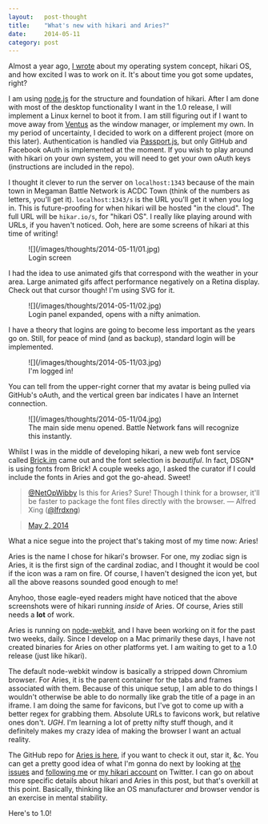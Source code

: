 ```yaml
---
layout:   post-thought
title:    "What's new with hikari and Aries?"
date:     2014-05-11
category: post
---
```


Almost a year ago, [I wrote](/thoughts/post/the-future-of-the-operating-system) about my operating system concept, hikari OS, and how excited I was to work on it. It's about time you got some updates, right?

<div class="divider">
  <span class="divider__shape-01"></span>
  <span class="divider__shape-02"></span>
  <span class="divider__shape-03"></span>
  <span class="divider__shape-04"></span>
</div>

I am using [node.js](http://nodejs.org) for the structure and foundation of hikari. After I am done with most of the desktop functionality I want in the 1.0 release, I will implement a Linux kernel to boot it from. I am still figuring out if I want to move away from [Ventus](https://github.com/rlamana/Ventus) as the window manager, or implement my own. In my period of uncertainty, I decided to work on a different project (more on this later). Authentication is handled via [Passport.js](http://passportjs.org), but only GitHub and Facebook oAuth is implemented at the moment. If you wish to play around with hikari on your own system, you will need to get your own oAuth keys (instructions are included in the repo).

I thought it clever to run the server on `localhost:1343` because of the main town in Megaman Battle Network is ACDC Town (think of the numbers as letters, you'll get it). `localhost:1343/s` is the URL you'll get it when you log in. This is future-proofing for when hikari will be hosted "in the cloud". The full URL will be `hikar.io/s`, for "hikari OS". I really like playing around with URLs, if you haven't noticed. Ooh, here are some screens of hikari at this time of writing!

<figure>
  ![](/images/thoughts/2014-05-11/01.jpg)
  <figcaption>Login screen</figcaption>
</figure>

I had the idea to use animated gifs that correspond with the weather in your area. Large animated gifs affect performance negatively on a Retina display. Check out that cursor though! I'm using SVG for it.

<figure>
  ![](/images/thoughts/2014-05-11/02.jpg)
  <figcaption>Login panel expanded, opens with a nifty animation.</figcaption>
</figure>

I have a theory that logins are going to become less important as the years go on. Still, for peace of mind (and as backup), standard login will be implemented.

<figure>
  ![](/images/thoughts/2014-05-11/03.jpg)
  <figcaption>I'm logged in!</figcaption>
</figure>

You can tell from the upper-right corner that my avatar is being pulled via GitHub's oAuth, and the vertical green bar indicates I have an Internet connection.

<figure>
  ![](/images/thoughts/2014-05-11/04.jpg)
  <figcaption>The main side menu opened. Battle Network fans will recognize this instantly.</figcaption>
</figure>

<div class="divider">
  <span class="divider__shape-01"></span>
  <span class="divider__shape-02"></span>
  <span class="divider__shape-03"></span>
  <span class="divider__shape-04"></span>
</div>

Whilst I was in the middle of developing hikari, a new web font service called [Brick.im](http://brick.im) came out and the font selection is *beautiful*. In fact, DSGN* is using fonts from Brick! A couple weeks ago, I asked the curator if I could include the fonts in Aries and got the go-ahead. Sweet!

> [@NetOpWibby](https://twitter.com/NetOpWibby) Is this for Aries? Sure! Though I think for a browser, it'll be faster to package the font files directly with the browser. &mdash; Alfred Xing ([@lfrdxng](https://twitter.com/lfrdxng))

> [May 2, 2014](https://twitter.com/lfrdxng/statuses/462260062400950272)

What a nice segue into the project that's taking most of my time now: Aries!

Aries is the name I chose for hikari's browser. For one, my zodiac sign is Aries, it is the first sign of the cardinal zodiac, and I thought it would be cool if the icon was a ram on fire. Of course, I haven't designed the icon yet, but all the above reasons sounded good enough to me!

Anyhoo, those eagle-eyed readers might have noticed that the above screenshots were of hikari running *inside* of Aries. Of course, Aries still needs a **lot** of work.

Aries is running on [node-webkit](https://github.com/rogerwang/node-webkit), and I have been working on it for the past two weeks, daily. Since I develop on a Mac primarily these days, I have not created binaries for Aries on other platforms yet. I am waiting to get to a 1.0 release (just like hikari).

<!--/ ad /-->

The default node-webkit window is basically a stripped down Chromium browser. For Aries, it is the parent container for the tabs and frames associated with them. Because of this unique setup, I am able to do things I wouldn't otherwise be able to do normally like grab the title of a page in an iframe. I am doing the same for favicons, but I've got to come up with a better regex for grabbing them. Absolute URLs to favicons work, but relative ones don't. *UGH*. I'm learning a lot of pretty nifty stuff though, and it definitely makes my crazy idea of making the browser I want an actual reality.

The GitHub repo for [Aries is here](https://github.com/IdeasNeverCease/Aries), if you want to check it out, star it, &c. You can get a pretty good idea of what I'm gonna do next by looking at [the issues](https://github.com/IdeasNeverCease/Aries/issues) and [following me](https://twitter.com/intent/user?screen_name=netopwibby) or [my hikari account](https://twitter.com/intent/user?screen_name=tadashihikari) on Twitter. I can go on about more specific details about hikari and Aries in this post, but that's overkill at this point. Basically, thinking like an OS manufacturer *and* browser vendor is an exercise in mental stability.

Here's to 1.0!